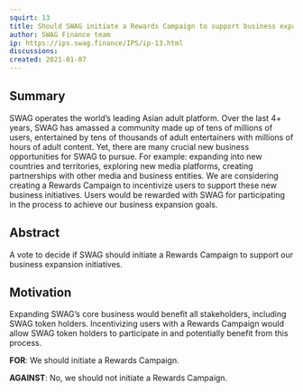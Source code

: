 ```yaml
---
squirt: 13
title: Should SWAG initiate a Rewards Campaign to support business expansion initiatives?
author: SWAG Finance team
ip: https://ips.swag.finance/IPS/ip-13.html
discussions: 
created: 2021-01-07
---
```


## Summary
SWAG operates the world’s leading Asian adult platform. Over the last 4+ years, SWAG has amassed a community made up of tens of millions of users, entertained by tens of thousands of adult entertainers with millions of hours of adult content. Yet, there are many crucial new business opportunities for SWAG to pursue. For example: expanding into new countries and territories, exploring new media platforms, creating partnerships with other media and business entities. We are considering creating a Rewards Campaign to incentivize users to support these new business initiatives. Users would be rewarded with SWAG for participating in the process to achieve our business expansion goals.  


## Abstract
A vote to decide if SWAG should initiate a Rewards Campaign to support our business expansion initiatives.

## Motivation
Expanding SWAG’s core business would benefit all stakeholders, including SWAG token holders. Incentivizing users with a Rewards Campaign would allow SWAG token holders to participate in and potentially benefit from this process.


**FOR**: We should initiate a Rewards Campaign.

**AGAINST**: No, we should not initiate a Rewards Campaign.